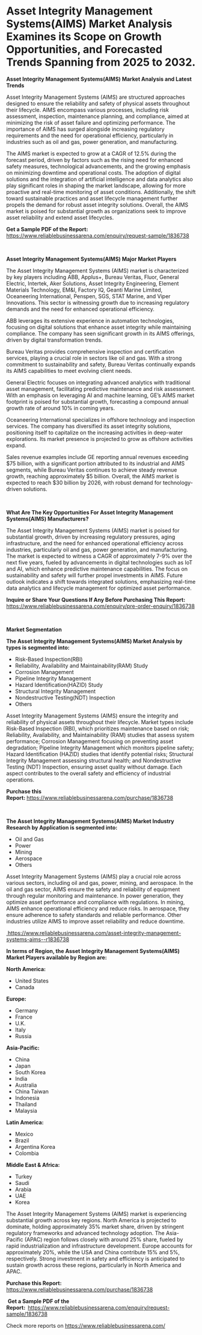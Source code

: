 <p><h1>Asset Integrity Management Systems(AIMS) Market Analysis Examines its Scope on Growth Opportunities, and Forecasted Trends Spanning from 2025 to 2032.</h1></p><p><strong>Asset Integrity Management Systems(AIMS) Market Analysis and Latest Trends</strong></p>
<p><p>Asset Integrity Management Systems (AIMS) are structured approaches designed to ensure the reliability and safety of physical assets throughout their lifecycle. AIMS encompass various processes, including risk assessment, inspection, maintenance planning, and compliance, aimed at minimizing the risk of asset failure and optimizing performance. The importance of AIMS has surged alongside increasing regulatory requirements and the need for operational efficiency, particularly in industries such as oil and gas, power generation, and manufacturing.</p><p>The AIMS market is expected to grow at a CAGR of 12.5% during the forecast period, driven by factors such as the rising need for enhanced safety measures, technological advancements, and the growing emphasis on minimizing downtime and operational costs. The adoption of digital solutions and the integration of artificial intelligence and data analytics also play significant roles in shaping the market landscape, allowing for more proactive and real-time monitoring of asset conditions. Additionally, the shift toward sustainable practices and asset lifecycle management further propels the demand for robust asset integrity solutions. Overall, the AIMS market is poised for substantial growth as organizations seek to improve asset reliability and extend asset lifecycles.</p></p>
<p><strong>Get a Sample PDF of the Report:&nbsp;</strong> <a href="https://www.reliablebusinessarena.com/enquiry/request-sample/1836738?utm_campaign=2819&utm_medium=2&utm_source=Github&utm_content=ia&utm_term=26032025&utm_id=asset-integrity-management-systemsaims">https://www.reliablebusinessarena.com/enquiry/request-sample/1836738</a></p>
<p>&nbsp;</p>
<p><strong>Asset Integrity Management Systems(AIMS) Major Market Players</strong></p>
<p><p>The Asset Integrity Management Systems (AIMS) market is characterized by key players including ABB, Applus+, Bureau Veritas, Fluor, General Electric, Intertek, Aker Solutions, Asset Integrity Engineering, Element Materials Technology, EM&I, Factory IQ, Geanti Marine Limited, Oceaneering International, Penspen, SGS, STAT Marine, and Viper Innovations. This sector is witnessing growth due to increasing regulatory demands and the need for enhanced operational efficiency.</p><p>ABB leverages its extensive experience in automation technologies, focusing on digital solutions that enhance asset integrity while maintaining compliance. The company has seen significant growth in its AIMS offerings, driven by digital transformation trends.</p><p>Bureau Veritas provides comprehensive inspection and certification services, playing a crucial role in sectors like oil and gas. With a strong commitment to sustainability and safety, Bureau Veritas continually expands its AIMS capabilities to meet evolving client needs.</p><p>General Electric focuses on integrating advanced analytics with traditional asset management, facilitating predictive maintenance and risk assessment. With an emphasis on leveraging AI and machine learning, GE’s AIMS market footprint is poised for substantial growth, forecasting a compound annual growth rate of around 10% in coming years.</p><p>Oceaneering International specializes in offshore technology and inspection services. The company has diversified its asset integrity solutions, positioning itself to capitalize on the increasing activities in deep-water explorations. Its market presence is projected to grow as offshore activities expand.</p><p>Sales revenue examples include GE reporting annual revenues exceeding $75 billion, with a significant portion attributed to its industrial and AIMS segments, while Bureau Veritas continues to achieve steady revenue growth, reaching approximately $5 billion. Overall, the AIMS market is expected to reach $30 billion by 2026, with robust demand for technology-driven solutions.</p></p>
<p>&nbsp;</p>
<p><strong>What Are The Key Opportunities For Asset Integrity Management Systems(AIMS) Manufacturers?</strong></p>
<p><p>The Asset Integrity Management Systems (AIMS) market is poised for substantial growth, driven by increasing regulatory pressures, aging infrastructure, and the need for enhanced operational efficiency across industries, particularly oil and gas, power generation, and manufacturing. The market is expected to witness a CAGR of approximately 7-9% over the next five years, fueled by advancements in digital technologies such as IoT and AI, which enhance predictive maintenance capabilities. The focus on sustainability and safety will further propel investments in AIMS. Future outlook indicates a shift towards integrated solutions, emphasizing real-time data analytics and lifecycle management for optimized asset performance.</p></p>
<p><strong>Inquire or Share Your Questions If Any Before Purchasing This Report:</strong> <a href="https://www.reliablebusinessarena.com/enquiry/pre-order-enquiry/1836738?utm_campaign=2819&utm_medium=2&utm_source=Github&utm_content=ia&utm_term=26032025&utm_id=asset-integrity-management-systemsaims">https://www.reliablebusinessarena.com/enquiry/pre-order-enquiry/1836738</a></p>
<p>&nbsp;</p>
<p><strong>Market Segmentation</strong></p>
<p><strong>The Asset Integrity Management Systems(AIMS) Market Analysis by types is segmented into:</strong></p>
<p><ul><li>Risk-Based Inspection(RBI)</li><li>Reliability, Availability and Maintainability(RAM) Study</li><li>Corrosion Management</li><li>Pipeline Integrity Management</li><li>Hazard Identification(HAZID) Study</li><li>Structural Integrity Management</li><li>Nondestructive Testing(NDT) Inspection</li><li>Others</li></ul></p>
<p><p>Asset Integrity Management Systems (AIMS) ensure the integrity and reliability of physical assets throughout their lifecycle. Market types include Risk-Based Inspection (RBI), which prioritizes maintenance based on risk; Reliability, Availability, and Maintainability (RAM) studies that assess system performance; Corrosion Management focusing on preventing asset degradation; Pipeline Integrity Management which monitors pipeline safety; Hazard Identification (HAZID) studies that identify potential risks; Structural Integrity Management assessing structural health; and Nondestructive Testing (NDT) Inspection, ensuring asset quality without damage. Each aspect contributes to the overall safety and efficiency of industrial operations.</p></p>
<p><strong>Purchase this Report:&nbsp;</strong><a href="https://www.reliablebusinessarena.com/purchase/1836738?utm_campaign=2819&utm_medium=2&utm_source=Github&utm_content=ia&utm_term=26032025&utm_id=asset-integrity-management-systemsaims">https://www.reliablebusinessarena.com/purchase/1836738</a></p>
<p>&nbsp;</p>
<p><strong>The Asset Integrity Management Systems(AIMS) Market Industry Research by Application is segmented into:</strong></p>
<p><ul><li>Oil and Gas</li><li>Power</li><li>Mining</li><li>Aerospace</li><li>Others</li></ul></p>
<p><p>Asset Integrity Management Systems (AIMS) play a crucial role across various sectors, including oil and gas, power, mining, and aerospace. In the oil and gas sector, AIMS ensure the safety and reliability of equipment through regular monitoring and maintenance. In power generation, they optimize asset performance and compliance with regulations. In mining, AIMS enhance operational efficiency and reduce risks. In aerospace, they ensure adherence to safety standards and reliable performance. Other industries utilize AIMS to improve asset reliability and reduce downtime.</p></p>
<p><a href="https://www.reliablebusinessarena.com/asset-integrity-management-systems-aims--r1836738?utm_campaign=2819&utm_medium=2&utm_source=Github&utm_content=ia&utm_term=26032025&utm_id=asset-integrity-management-systemsaims">&nbsp;https://www.reliablebusinessarena.com/asset-integrity-management-systems-aims--r1836738</a></p>
<p><strong>In terms of Region, the Asset Integrity Management Systems(AIMS) Market Players available by Region are:</strong></p>
<p>
    <p> <strong> North America: </strong>
        <ul>
            <li>United States</li>
            <li>Canada</li>
        </ul>
        </p> 
    <p> <strong> Europe: </strong>
        <ul>
            <li>Germany</li>
            <li>France</li>
            <li>U.K.</li>
            <li>Italy</li>
            <li>Russia</li>
        </ul>
        </p> 
    <p> <strong> Asia-Pacific: </strong>
        <ul>
            <li>China</li>
            <li>Japan</li>
            <li>South Korea</li>
            <li>India</li>
            <li>Australia</li>
            <li>China Taiwan</li>
            <li>Indonesia</li>
            <li>Thailand</li>
            <li>Malaysia</li>
        </ul>
        </p> 
    <p> <strong> Latin America: </strong>
        <ul>
            <li>Mexico</li>
            <li>Brazil</li>
            <li>Argentina Korea</li>
            <li>Colombia</li>
        </ul>
        </p> 
    <p> <strong> Middle East & Africa: </strong>
        <ul>
            <li>Turkey</li>
            <li>Saudi</li>
            <li>Arabia</li>
            <li>UAE</li>
            <li>Korea</li>
        </ul>
    </p>
    </p>
<p><p>The Asset Integrity Management Systems (AIMS) market is experiencing substantial growth across key regions. North America is projected to dominate, holding approximately 35% market share, driven by stringent regulatory frameworks and advanced technology adoption. The Asia-Pacific (APAC) region follows closely with around 25% share, fueled by rapid industrialization and infrastructure development. Europe accounts for approximately 20%, while the USA and China contribute 15% and 5%, respectively. Strong investment in safety and efficiency is anticipated to sustain growth across these regions, particularly in North America and APAC.</p></p>
<p><strong>Purchase this Report: </strong><a href="https://www.reliablebusinessarena.com/purchase/1836738?utm_campaign=2819&utm_medium=2&utm_source=Github&utm_content=ia&utm_term=26032025&utm_id=asset-integrity-management-systemsaims">https://www.reliablebusinessarena.com/purchase/1836738</a></p>
<p>&nbsp;<strong>Get a Sample PDF of the Report:&nbsp;&nbsp;</strong><a href="https://www.reliablebusinessarena.com/enquiry/request-sample/1836738?utm_campaign=2819&utm_medium=2&utm_source=Github&utm_content=ia&utm_term=26032025&utm_id=asset-integrity-management-systemsaims">https://www.reliablebusinessarena.com/enquiry/request-sample/1836738</a></p>
<p><strong></strong></p>
<p>Check more reports on <a href="https://www.reliablebusinessarena.com/?utm_campaign=2819&utm_medium=2&utm_source=Github&utm_content=ia&utm_term=26032025&utm_id=asset-integrity-management-systemsaims">https://www.reliablebusinessarena.com/</a></p>
